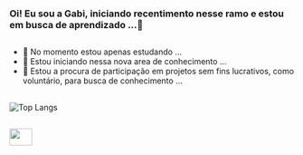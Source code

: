 ### Oi! Eu sou a Gabi, iniciando recentimento nesse ramo e estou em busca de aprendizado ...👋

##

<!--
**1980g** is a ✨ _special_ ✨ repository because its `README.md` (this file) appears on your GitHub profile.

Here are some ideas to get you started:
![Anurag's GitHub stats](https://github-readme-stats.vercel.app/api?username=1980g&show_icons=true&bg_color=00000000)
[![Top Langs](https://github-readme-stats.vercel.app/api/top-langs/?username=1980g)](https://github.com/1980g/github-readme-stats)
![Top Langs](https://github-readme-stats.vercel.app/api/top-langs/?username=1980g&layout=compact)


-->
- 🔭 No momento estou apenas estudando ...
- 🌱 Estou iniciando nessa nova area de conhecimento ...
- 👯 Estou a procura de participação em projetos sem fins lucrativos, como voluntário, para busca de conhecimento ...

##

![Top Langs](https://github-readme-stats.vercel.app/api/top-langs/?username=1980g&hide_progress=true)

##

<div style="display": inline_block">
  
 <img height="30" width="40" src="https://cdn.jsdelivr.net/gh/devicons/devicon/icons/javascript/javascript-original.svg" /> 
 </div>
 
##





